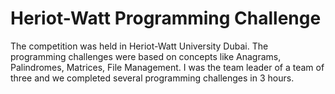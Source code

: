 # Heriot-Watt Programming Challenge

The competition was held in Heriot-Watt University Dubai. The programming challenges were based on concepts like Anagrams, Palindromes, Matrices, File Management. I was the team leader of a team of three and we completed several programming challenges in 3 hours.
